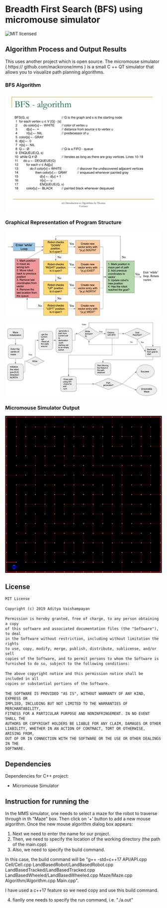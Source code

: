 # Breadth First Search (BFS) using micromouse simulator
![MIT licensed](https://img.shields.io/badge/license-MIT-blue.svg)

## Algorithm Process and Output Results

This uses another project which is open source.  The micromouse simulator (
https://
github.com/mackorone/mms
) is a small C
++
QT simulator that allows you to visualize path planning
algorithms.

### BFS Algorithm
![](Images/bfs-algorithm.jpg)

### Graphical Representation of Program Structure
![](Images/graphical_representation.png)

![](Images/control_flow.png)

### Micromouse Simulator Output
![](Images/demo.gif)

## License
```
MIT License

Copyright (c) 2019 Aditya Vaishampayan

Permission is hereby granted, free of charge, to any person obtaining a copy
of this software and associated documentation files (the "Software"), to deal
in the Software without restriction, including without limitation the rights
to use, copy, modify, merge, publish, distribute, sublicense, and/or sell
copies of the Software, and to permit persons to whom the Software is
furnished to do so, subject to the following conditions:

The above copyright notice and this permission notice shall be included in all
copies or substantial portions of the Software.

THE SOFTWARE IS PROVIDED "AS IS", WITHOUT WARRANTY OF ANY KIND, EXPRESS OR
IMPLIED, INCLUDING BUT NOT LIMITED TO THE WARRANTIES OF MERCHANTABILITY,
FITNESS FOR A PARTICULAR PURPOSE AND NONINFRINGEMENT. IN NO EVENT SHALL THE
AUTHORS OR COPYRIGHT HOLDERS BE LIABLE FOR ANY CLAIM, DAMAGES OR OTHER
LIABILITY, WHETHER IN AN ACTION OF CONTRACT, TORT OR OTHERWISE, ARISING FROM,
OUT OF OR IN CONNECTION WITH THE SOFTWARE OR THE USE OR OTHER DEALINGS IN THE
SOFTWARE.
```

## Dependencies
Dependencies for C++ project:

- Micromouse Simulator

## Instruction for running the

In the MMS simulator, one needs to select a maze for the robot to traverse through in th "Maze" box.
Then click on '+' button to add a new mouse algorithm. Once the new mouse algorithm dialog box appears:
1. Next we need to enter the name for our project.
2. Then, we need to specify the location of the working directory (the path of the main.cpp).
3. Also, we need to specify the build command.

In this case, the build command will be "g++ -std=c++17 API/API.cpp Cell/Cell.cpp LandBasedRobot/LandBasedRobot.cpp LandBasedTracked/LandBasedTracked.cpp LandBasedWheeled/LandBasedWheeled.cpp Maze/Maze.cpp Algorithm/Algorithm.cpp Main.cpp".

I have used a c++17 feature so we need copy and use this build command.

4. fianlly one needs to specify the run command, i.e. "./a.out"
